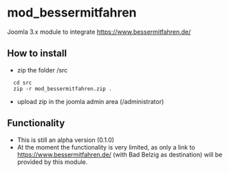 # mod_bessermitfahren
Joomla 3.x module to integrate https://www.bessermitfahren.de/

## How to install
- zip the folder /src
```
  cd src
  zip -r mod_bessermitfahren.zip .  
```
- upload zip in the joomla admin area (/administrator)

## Functionality
- This is still an alpha version (0.1.0)
- At the moment the functionality is very limited, as only a link to https://www.bessermitfahren.de/ (with Bad Belzig as destination) will be provided by this module.